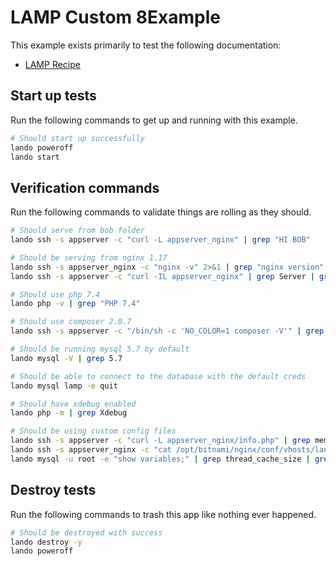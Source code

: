 # LAMP Custom 8Example

This example exists primarily to test the following documentation:

* [LAMP Recipe](https://docs.lando.dev/lamp/config.html)

Start up tests
--------------

Run the following commands to get up and running with this example.

```bash
# Should start up successfully
lando poweroff
lando start
```

Verification commands
---------------------

Run the following commands to validate things are rolling as they should.

```bash
# Should serve from bob folder
lando ssh -s appserver -c "curl -L appserver_nginx" | grep "HI BOB"

# Should be serving from nginx 1.17
lando ssh -s appserver_nginx -c "nginx -v" 2>&1 | grep "nginx version" | grep "nginx/1.17"
lando ssh -s appserver -c "curl -IL appserver_nginx" | grep Server | grep nginx

# Should use php 7.4
lando php -v | grep "PHP 7.4"

# Should use composer 2.0.7
lando ssh -s appserver -c "/bin/sh -c 'NO_COLOR=1 composer -V'" | grep "Composer version 2.0.7"

# Should be running mysql 5.7 by default
lando mysql -V | grep 5.7

# Should be able to connect to the database with the default creds
lando mysql lamp -e quit

# Should have xdebug enabled
lando php -m | grep Xdebug

# Should be using custom config files
lando ssh -s appserver -c "curl -L appserver_nginx/info.php" | grep memory_limit | grep 513M
lando ssh -s appserver_nginx -c "cat /opt/bitnami/nginx/conf/vhosts/lando.conf" | grep server_name | grep pirog
lando mysql -u root -e "show variables;" | grep thread_cache_size | grep 12
```

Destroy tests
-------------

Run the following commands to trash this app like nothing ever happened.

```bash
# Should be destroyed with success
lando destroy -y
lando poweroff
```
